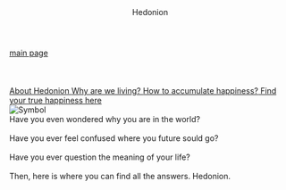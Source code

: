 <html>
  
<head>
  <title> Hedonion </title>  
  <meta name="description" content="Religion: Hedonism">
  <meta name="keywords" content="Hedonism,Hedonion,happiness,joy">
  <meta name="author" content="Sam Tsai">
  <meta charset="UTF-8">
  
  <link rel="stylesheet" type="text/css" href="Hedonion.css">
</head>

<div class="all">  
 <header> Hedonion </header>
 <!-- separating line -->
 <body>
   <a href="http://codepen.io/webwebwebwebDesign/full/eispC" id="mainpage">main page</a>
   <br/><br/><br/><br/>
   <div class="list1">
   <a href="http://codepen.io/webwebwebwebDesign/full/tEziq"> About Hedonion </a>
   <a href="http://codepen.io/webwebwebwebDesign/full/LcBij"> Why are we living? </a>
   <a href="http://codepen.io/webwebwebwebDesign/full/jqbnB"> How to accumulate happiness?</a><a  href="http://codepen.io/webwebwebwebDesign/full/rlKBD"> Find your true happiness here </a> 
   
   </div>
 
   <img class="symbol1" src="http://goo.gl/VEmest" alt="Symbol"/>
   
   <div class="textblock"
   <p> Have you even wondered why you are in the world?
   <br/><br/>
  Have you ever feel confused where you future sould go?
   <br/><br/>
  Have you ever question the meaning of your life?
   <br/><br/>
  Then, here is where you can find all the answers. Hedonion.</p>
   </div>
 </body>
</div>










</html>
